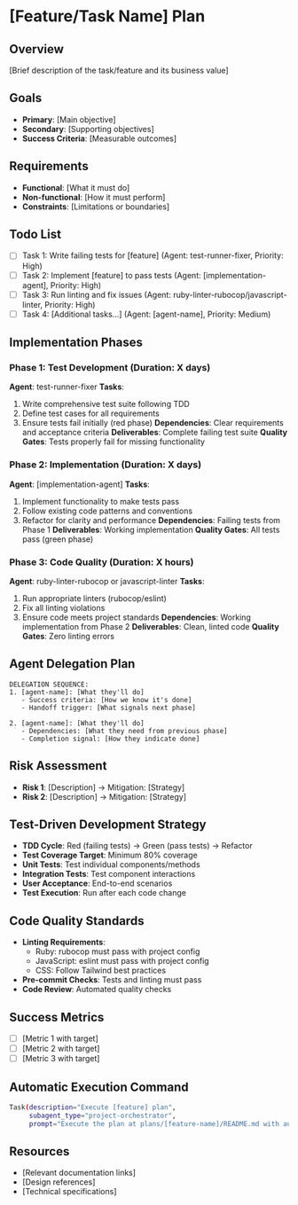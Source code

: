 # [Feature/Task Name] Plan

## Overview
[Brief description of the task/feature and its business value]

## Goals
- **Primary**: [Main objective]
- **Secondary**: [Supporting objectives]
- **Success Criteria**: [Measurable outcomes]

## Requirements
- **Functional**: [What it must do]
- **Non-functional**: [How it must perform]
- **Constraints**: [Limitations or boundaries]

## Todo List
- [ ] Task 1: Write failing tests for [feature] (Agent: test-runner-fixer, Priority: High)
- [ ] Task 2: Implement [feature] to pass tests (Agent: [implementation-agent], Priority: High)
- [ ] Task 3: Run linting and fix issues (Agent: ruby-linter-rubocop/javascript-linter, Priority: High)
- [ ] Task 4: [Additional tasks...] (Agent: [agent-name], Priority: Medium)

## Implementation Phases

### Phase 1: Test Development (Duration: X days)
**Agent**: test-runner-fixer
**Tasks**:
1. Write comprehensive test suite following TDD
2. Define test cases for all requirements
3. Ensure tests fail initially (red phase)
**Dependencies**: Clear requirements and acceptance criteria
**Deliverables**: Complete failing test suite
**Quality Gates**: Tests properly fail for missing functionality

### Phase 2: Implementation (Duration: X days)
**Agent**: [implementation-agent]
**Tasks**:
1. Implement functionality to make tests pass
2. Follow existing code patterns and conventions
3. Refactor for clarity and performance
**Dependencies**: Failing tests from Phase 1
**Deliverables**: Working implementation
**Quality Gates**: All tests pass (green phase)

### Phase 3: Code Quality (Duration: X hours)
**Agent**: ruby-linter-rubocop or javascript-linter
**Tasks**:
1. Run appropriate linters (rubocop/eslint)
2. Fix all linting violations
3. Ensure code meets project standards
**Dependencies**: Working implementation from Phase 2
**Deliverables**: Clean, linted code
**Quality Gates**: Zero linting errors

## Agent Delegation Plan
```
DELEGATION SEQUENCE:
1. [agent-name]: [What they'll do]
   - Success criteria: [How we know it's done]
   - Handoff trigger: [What signals next phase]

2. [agent-name]: [What they'll do]
   - Dependencies: [What they need from previous phase]
   - Completion signal: [How they indicate done]
```

## Risk Assessment
- **Risk 1**: [Description] → Mitigation: [Strategy]
- **Risk 2**: [Description] → Mitigation: [Strategy]

## Test-Driven Development Strategy
- **TDD Cycle**: Red (failing tests) → Green (pass tests) → Refactor
- **Test Coverage Target**: Minimum 80% coverage
- **Unit Tests**: Test individual components/methods
- **Integration Tests**: Test component interactions
- **User Acceptance**: End-to-end scenarios
- **Test Execution**: Run after each code change

## Code Quality Standards
- **Linting Requirements**:
  - Ruby: rubocop must pass with project config
  - JavaScript: eslint must pass with project config
  - CSS: Follow Tailwind best practices
- **Pre-commit Checks**: Tests and linting must pass
- **Code Review**: Automated quality checks

## Success Metrics
- [ ] [Metric 1 with target]
- [ ] [Metric 2 with target]
- [ ] [Metric 3 with target]

## Automatic Execution Command
```bash
Task(description="Execute [feature] plan",
     subagent_type="project-orchestrator",
     prompt="Execute the plan at plans/[feature-name]/README.md with automatic agent handoffs")
```

## Resources
- [Relevant documentation links]
- [Design references]
- [Technical specifications]